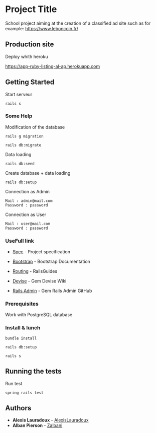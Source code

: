 # Project Title

School project aiming at the creation of a classified ad site such as for example: https://www.leboncoin.fr/

## Production site

Deploy whith heroku


https://app-ruby-listing-al-ap.herokuapp.com


## Getting Started

Start serveur

```
rails s
```

### Some Help

Modification of the database

```
rails g migration 

rails db:migrate
```

Data loading
```
rails db:seed
```

Create database + data loading
```
rails db:setup
```

Connection as Admin
```
Mail : admin@mail.com
Password : password
```

Connection as User
```
Mail : user@mail.com
Password : password
```
### UseFull link

* [Spec](https://s3.eu-central-1.amazonaws.com/gbarillot-ynov-ruby/files/specs_listings.pdf) - Project specification
* [Bootstrap](https://getbootstrap.com/docs/4.2/getting-started/introduction/) - Bootstrap Documentation

* [Routing](https://edgeguides.rubyonrails.org/routing.html) - RailsGuides
* [Devise](https://github.com/plataformatec/devise) - Gem Devise Wiki 
* [Rails Admin](https://github.com/sferik/rails_admin) - Gem Rails Admin GitHub 


### Prerequisites

Work with PostgreSQL database

### Install & lunch


```
bundle install

rails db:setup

rails s
```

## Running the tests

Run test

```
spring rails test
```

## Authors

* **Alexis Lauradoux** - [AlexisLauradoux](https://github.com/AlexisLauradoux)
* **Alban Pierson** - [Zalbani](https://github.com/Zalbani)